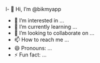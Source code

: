 l- 👋 Hi, I’m @bikmyapp
- 👀 I’m interested in ...
- 🌱 I’m currently learning ...
- 💞️ I’m looking to collaborate on ...
- 📫 How to reach me ...
- 😄 Pronouns: ...
- ⚡ Fun fact: ...

<!---
bikmyapp/bikmyapp is a ✨ special ✨ repository because its `README.md` (this file) appears on your GitHub profile.
You can click the Preview link to take a look at your changes.
--->
